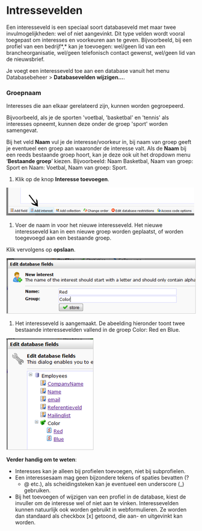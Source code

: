 # Intressevelden

Een interesseveld is een speciaal soort databaseveld met maar twee
invulmogelijkheden: wel of niet aangevinkt. Dit type velden wordt vooral
toegepast om interesses en voorkeuren aan te geven. Bijvoorbeeld, bij
een profiel van een bedrijf*,* kan je toevoegen: wel/geen lid van een
brancheorganisatie, wel/geen telefonisch contact gewenst, wel/geen lid
van de nieuwsbrief.

Je voegt een interesseveld toe aan een database vanuit het menu
Databasebeheer \> **Databasevelden wijzigen...**.

### **Groepnaam**

Interesses die aan elkaar gerelateerd zijn, kunnen worden gegroepeerd.

Bijvoorbeeld, als je de sporten 'voetbal, 'basketbal' en 'tennis' als
interesses opneemt, kunnen deze onder de groep 'sport' worden
samengevat.

Bij het veld **Naam** vul je de interesse/voorkeur in, bij naam van
groep geeft je eventueel een groep aan waaronder de interesse valt. Als
de **Naam** bij een reeds bestaande groep hoort, kan je deze ook uit het
dropdown menu ‘**Bestaande groep**’ kiezen. Bijvoorbeeld: Naam
Basketbal, Naam van groep: Sport en Naam: Voetbal, Naam van groep:
Sport.

1.  Klik op de knop **Interesse toevoegen**.

![](../images/database-fields-create-interest.png)

1.  Voer de naam in voor het nieuwe interesseveld. Het nieuwe
    interesseveld kan in een nieuwe groep worden geplaatst, of worden
    toegevoegd aan een bestaande groep.

Klik vervolgens op **opslaan**.

![](../images/database-fields-make-interest.png)

1.  Het interesseveld is aangemaakt. De abeelding hieronder toont twee
    bestaande interessevelden vallend in de groep Color: Red en Blue.

![](../images/database-fields-list-interest.png)

**Verder handig om te weten**:

-   Interesses kan je alleen bij profielen toevoegen, niet bij
    subprofielen.
-   Een interessesaam mag geen bijzondere tekens of spaties bevatten (?
    - @ etc.), als scheidingsteken kan je eventueel een underscore (\_)
    gebruiken.
-   Bij het toevoegen of wijzigen van een profiel in de database, kiest
    de invuller om de interesse wel of niet aan te vinken.
    Interessevelden kunnen natuurlijk ook worden gebruikt in
    webformulieren. Ze worden dan standaard als checkbox [x] getoond,
    die aan- en uitgevinkt kan worden.

